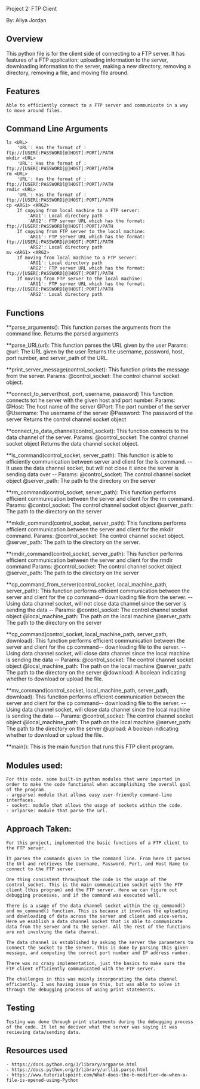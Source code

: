 Project 2: FTP Client

By: Aliya Jordan

## Overview 
This python file is for the client side of connecting to a FTP server.
It has features of a FTP application: uploading information to the server, downloading information to the server, making a new directory, removing a directory, removing a file, and moving file around.

## Features
    Able to efficiently connect to a FTP server and communicate in a way to move around files. 

## Command Line Arguments
    ls <URL> 
        'URL': Has the format of : ftp://[USER[:PASSWORD]@]HOST[:PORT]/PATH
    mkdir <URL>    
        'URL': Has the format of : ftp://[USER[:PASSWORD]@]HOST[:PORT]/PATH         
    rm <URL> 
        'URL': Has the format of : ftp://[USER[:PASSWORD]@]HOST[:PORT]/PATH
    rmdir <URL> 
        'URL': Has the format of : ftp://[USER[:PASSWORD]@]HOST[:PORT]/PATH
    cp <ARG1> <ARG2>
        If copying from local machine to a FTP server:
            'ARG1': Local directory path
            'ARG2': FTP server URL which has the format: ftp://[USER[:PASSWORD]@]HOST[:PORT]/PATH
        If copying from FTP server to the local machine:
            'ARG1': FTP server URL which has the format: ftp://[USER[:PASSWORD]@]HOST[:PORT]/PATH
            'ARG2': Local directory path
    mv <ARG1> <ARG2>
        If moving from local machine to a FTP server:
            'ARG1': Local directory path
            'ARG2': FTP server URL which has the format: ftp://[USER[:PASSWORD]@]HOST[:PORT]/PATH
        If moving from FTP server to the local machine:
            'ARG1': FTP server URL which has the format: ftp://[USER[:PASSWORD]@]HOST[:PORT]/PATH
            'ARG2': Local directory path

## Functions

**parse_arguments():
    This function parses the arguments from the command line.
    Returns the parsed arguments

**parse_URL(url):
    This function parses the URL given by the user
    Params:
        @url: The URL given by the user
    Returns the username, password, host, port number, and server_path of the URL.

**print_server_message(control_socket):
    This function prints the message from the server. 
    Params:
        @control_socket: The control channel socket object. 

**connect_to_server(host, port, username, password)
    This function connects tot he server with the given host and port number. 
    Params:
        @Host: The host name of the server
        @Port: The port number of the server
        @Username: The username of the server
        @Password: The password of the server
    Returns the control channel socket object

**connect_to_data_channel(control_socket):
    This function connects to the data channel of the server. 
    Params:
        @control_socket: The control channel socket object
    Returns the data channel socket object. 

**ls_command(control_socket, server_path):
    This function is able to efficiently communication between server and client for the ls command.
    -- It uses the data channel socket, but will not close it since the server is sending data over -- 
    Params:
        @control_socket: The control channel socket object
        @server_path: The path to the directory on the server

**rm_command(control_socket, server_path):
    This function performs efficient communication between the server and client for the rm command. 
    Params:
        @control_socket: The control channel socket object
        @server_path: The path to the directory on the server

**mkdir_command(control_socket, server_path):
    This functions performs efficient communication between the server and client for the mkdir command. 
    Params:
        @control_socket: The control channel socket object.
        @server_path: The path to the directory on the server. 

**rmdir_command(control_socket, server_path):
    This function performs efficient communication between the server and client for the rmdir command
    Params:
        @control_socket: The control channel socket object
        @server_path: The path to the directory on the server

**cp_command_from_server(control_socket, local_machine_path, server_path):
    This function performs efficient communication between the server and client for the cp command-- downloading file from the server.
    -- Using data channel socket, will not close data channel since the server is sending the data -- 
    Params:
        @control_socket: The control channel socket object
        @local_machine_path: The path on the local machine
        @server_path: The path to the directory on the server

**cp_command(control_socket, local_machine_path, server_path, download):
    This function performs efficient communication between the server and client for the cp command-- downloading file to the server.
    -- Using data channel socket, will close data channel since the local machine is sending the data -- 
    Params:
        @control_socket: The control channel socket object
        @local_machine_path: The path on the local machine
        @server_path: The path to the directory on the server
        @download: A boolean indicating whether to download or upload the file.

**mv_command(control_socket, local_machine_path, server_path, download):
    This function performs efficient communication between the server and client for the cp command-- downloading file to the server.
    -- Using data channel socket, will close data channel since the local machine is sending the data -- 
    Params:
        @control_socket: The control channel socket object
        @local_machine_path: The path on the local machine
        @server_path: The path to the directory on the server
        @upload: A boolean indicating whether to download or upload the file.

**main():
    This is the main function that runs this FTP client program.

## Modules used:
    For this code, some built-in python modules that were imported in order to make the code functional when accomplishing the overall goal of the program. 
    - argparse: module that allows easy user-friendly command-line interfaces.
    - socket: module that allows the usage of sockets within the code.
    - urlparse: module that parse the url.

## Approach Taken:
    
    For this project, implemented the basic functions of a FTP client to the FTP server. 

    It parses the commands given in the command line. From here it parses the Url and retrieves the Username, Password, Port, and Host Name to connect to the FTP server. 

    One thing consistent throughout the code is the usage of the control_socket. This is the main communication socket with the FTP client (this program) and the FTP server. Here we can figure out debugging processes, and if the command was executed well.

    There is a usage of the data channel socket within the cp_command() and mv_command() function. This is because it involves the uploading and downloading of data across the server and client and vice-versa. Here we esablish a data channel socket that is able to communicate data from the server and to the server. All the rest of the functions are not involving the data channel. 

    The data channel is established by asking the server the parameters to connect the socket to the server. This is done by parsing this given message, and computing the correct port number and IP address number. 

    There was no crazy implementation, just the basics to make sure the FTP client efficiently communicated with the FTP server.

    The challenges in this was mainly incorporating the data channel efficiently. I was having issue on this, but was able to solve it through the debugging process of using print statements. 

## Testing
    Testing was done through print statements during the debugging process of the code. It let me deciver what the server was saying it was recieving data/sending data.

## Resources used
    - https://docs.python.org/3/library/argparse.html 
    - https://docs.python.org/3/library/urllib.parse.html
    - https://www.tutorialspoint.com/What-does-the-b-modifier-do-when-a-file-is-opened-using-Python 
